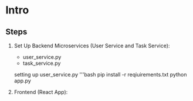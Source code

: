 # Intro

## Steps

1. Set Up Backend Microservices (User Service and Task Service):
    - user_service.py
    - task_service.py

    setting up user_service.py 
    '''bash
        pip install -r reqiuirements.txt
        python app.py

2. Frontend (React App):
